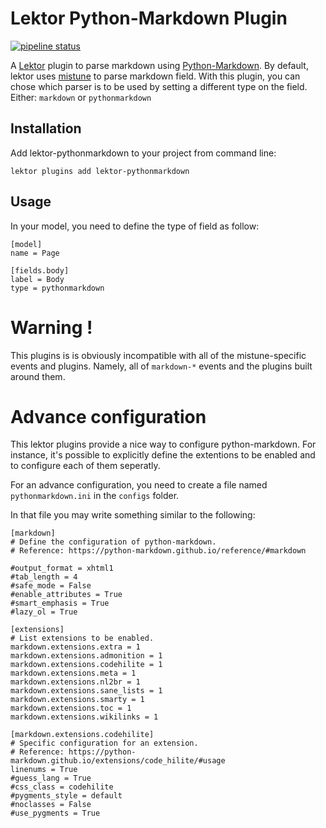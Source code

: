 # Lektor Python-Markdown Plugin

[![pipeline status](http://git.patrikdufresne.com/pdsl/lektor-python-markdown/badges/master/pipeline.svg)](http://git.patrikdufresne.com/pdsl/lektor-python-markdown/commits/master)

A [Lektor](https://www.getlektor.com/) plugin to parse markdown using
[Python-Markdown](https://python-markdown.github.io/). By default, lektor
uses [mistune](http://mistune.readthedocs.io/en/latest/) to parse markdown
field.
With this plugin, you can chose which parser is to be used by setting a
different type on the field. Either: `markdown` or `pythonmarkdown`

## Installation

Add lektor-pythonmarkdown to your project from command line:

```
lektor plugins add lektor-pythonmarkdown
```

## Usage

In your model, you need to define the type of field as follow:
```
[model]
name = Page

[fields.body]
label = Body
type = pythonmarkdown

```

# Warning !

This plugins is is obviously incompatible with all of the mistune-specific events and plugins. Namely, all of `markdown-*` events and the plugins built around them.


# Advance configuration

This lektor plugins provide a nice way to configure python-markdown. For instance, it's possible to explicitly define the extentions to be enabled and to configure each of them seperatly.

For an advance configuration, you need to create a file named `pythonmarkdown.ini` in the `configs` folder.

In that file you may write something similar to the following:
```
[markdown]
# Define the configuration of python-markdown.
# Reference: https://python-markdown.github.io/reference/#markdown

#output_format = xhtml1
#tab_length = 4
#safe_mode = False
#enable_attributes = True
#smart_emphasis = True
#lazy_ol = True

[extensions]
# List extensions to be enabled.
markdown.extensions.extra = 1
markdown.extensions.admonition = 1
markdown.extensions.codehilite = 1
markdown.extensions.meta = 1
markdown.extensions.nl2br = 1
markdown.extensions.sane_lists = 1
markdown.extensions.smarty = 1
markdown.extensions.toc = 1
markdown.extensions.wikilinks = 1

[markdown.extensions.codehilite]
# Specific configuration for an extension.
# Reference: https://python-markdown.github.io/extensions/code_hilite/#usage
linenums = True
#guess_lang = True
#css_class = codehilite
#pygments_style = default
#noclasses = False
#use_pygments = True

```
